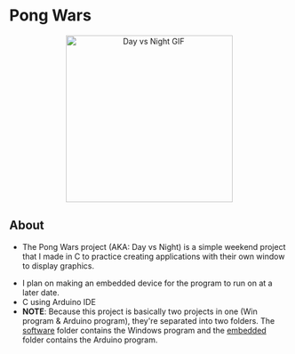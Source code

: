 # Pong Wars

<!-- 🎥 Demo Videos 🎥 -->
<!-- - [Prototype](link) -->
<div align="center">
  <img src="./media/dayvsnight.gif" alt="Day vs Night GIF" width="300">
</div>

## About

- The Pong Wars project (AKA: Day vs Night) is a simple weekend project that I made in C to practice creating applications with their own window to display graphics.
<!-- - I also wanted to try putting it on an OLED screen to practice my embedded systems skills so I made a small device for the program to run on using (microcontroller). -->
- I plan on making an embedded device for the program to run on at a later date.
- C using Arduino IDE
- **NOTE**: Because this project is basically two projects in one (Win program & Arduino program), they're separated into two folders. The [software](https://github.com/kyriosaa/pong-wars/tree/main/software) folder contains the Windows program and the [embedded](link) folder contains the Arduino program.

<!-- ## Features

- asdf

## Hardware Components

- adsf -->